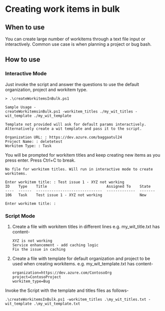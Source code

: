 # Creating work items in bulk

## When to use

You can create large number of workitems through a text file input or interactively. Common use case is when planning a project or bug bash.

## How to use

### Interactive Mode

Just invoke the script and answer the questions to use the default organization, project and workitem type.

```
> .\createWorkitemsInBulk.ps1

Sample Usage -
createWorkitemsinBulk.ps1 -workitem_titles ./my_wit_titles -wit_template ./my_wit_template

Template not provided will ask for default params interactively. Alternatively create a wit template and pass it to the script.

Organization URL: : https://dev.azure.com/baggaatul24
Project Name: : deletetest
Workitem Type: : Task
```

You will be prompted for workitem titles and keep creating new items as you press enter. Press Ctrl+C to break.

```
No file for workitem titles. Will run in interactive mode to create workitems.

Enter workitem title: : Test issue 1 - XYZ not working
ID    Type    Title                           Assigned To    State
----  ------  ------------------------------  -------------  -------
106   Task    Test issue 1 - XYZ not working                 New

Enter workitem title: :
```

### Script Mode

1. Create a file with workitem titles in different lines e.g. my_wit_title.txt has content-

    ```
    XYZ is not working
    Service enhancement - add caching logic
    Fix the issue in caching
    ```

1. Create a file with template for default organization and project to be used when creating workitems. e.g. my_wit_template.txt has content-

    ```
    organization=https://dev.azure.com/ContosoOrg
    project=ContosoProject
    workitem_type=Bug
    ```

Invoke the Script with the template and titles files as follows-

```
.\createWorkitemsInBulk.ps1 -workitem_titles .\my_wit_titles.txt -wit_template .\my_wit_template.txt
```
